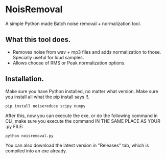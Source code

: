 # NoisRemoval
A simple Python made Batch noise removal + normalization tool.

## What this tool does.
- Removes noise from wav + mp3 files and adds normalization to those. Specially useful for loud samples.
- Allows choose of RMS or Peak normalization options.

## Installation.

Make sure you have Python installed, no matter what version.
Make sure you install all what the pip install says !!.

```
pip install noisereduce scipy numpy
```
After this, now you can execute the exe, or do the following command in CLI, make sure you execute the
command IN THE SAME PLACE AS YOUR .py FILE:

```
python noisremoval.py
```

You can also download the latest version in "Releases" tab, which is compiled into an exe already.
